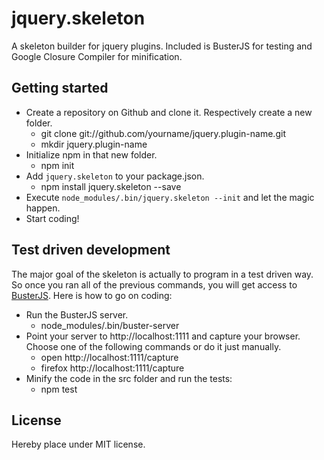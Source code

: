 jquery.skeleton
===============

A skeleton builder for jquery plugins. Included is BusterJS for testing and Google Closure Compiler for minification.

## Getting started

- Create a repository on Github and clone it. Respectively create a new folder.
  - git clone git://github.com/yourname/jquery.plugin-name.git
  - mkdir jquery.plugin-name
- Initialize npm in that new folder.
  - npm init
- Add `jquery.skeleton` to your package.json.
  - npm install jquery.skeleton --save
- Execute `node_modules/.bin/jquery.skeleton --init` and let the magic happen.
- Start coding!

## Test driven development
The major goal of the skeleton is actually to program in a test driven way. So once you ran all of the previous
commands, you will get access to [BusterJS](http://busterjs.org/). Here is how to go on coding:

- Run the BusterJS server.
  - node_modules/.bin/buster-server
- Point your server to http://localhost:1111 and capture your browser. Choose one of the following commands or do it just manually.
  - open http://localhost:1111/capture
  - firefox http://localhost:1111/capture
- Minify the code in the src folder and run the tests:
  - npm test

## License

Hereby place under MIT license.

